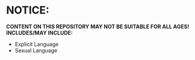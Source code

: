 # NOTICE:
**CONTENT ON THIS REPOSITORY MAY NOT BE SUITABLE FOR ALL AGES!**
**INCLUDES/MAY INCLUDE:**
* Explicit Language
* Sexual Language
